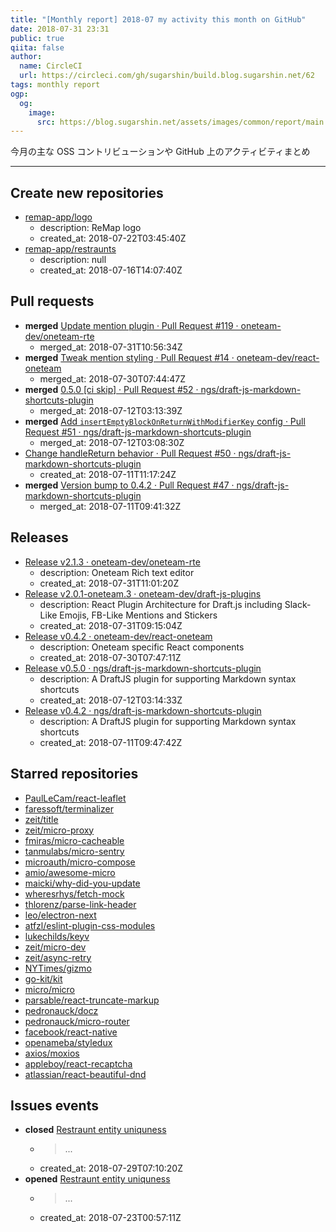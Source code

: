 ```yaml
---
title: "[Monthly report] 2018-07 my activity this month on GitHub"
date: 2018-07-31 23:31
public: true
qiita: false
author:
  name: CircleCI
  url: https://circleci.com/gh/sugarshin/build.blog.sugarshin.net/62
tags: monthly report
ogp:
  og:
    image:
      src: https://blog.sugarshin.net/assets/images/common/report/main.png
---
```


今月の主な OSS コントリビューションや GitHub 上のアクティビティまとめ

***

## Create new repositories

- [remap-app/logo](https://github.com/remap-app/logo)
  - description: ReMap logo
  - created_at: 2018-07-22T03:45:40Z
- [remap-app/restraunts](https://github.com/remap-app/restraunts)
  - description: null
  - created_at: 2018-07-16T14:07:40Z

## Pull requests

- **merged** [Update mention plugin · Pull Request #119 · oneteam-dev/oneteam-rte](https://github.com/oneteam-dev/oneteam-rte/pull/119)
  - merged_at: 2018-07-31T10:56:34Z
- **merged** [Tweak mention styling · Pull Request #14 · oneteam-dev/react-oneteam](https://github.com/oneteam-dev/react-oneteam/pull/14)
  - merged_at: 2018-07-30T07:44:47Z
- **merged** [0.5.0 [ci skip] · Pull Request #52 · ngs/draft-js-markdown-shortcuts-plugin](https://github.com/ngs/draft-js-markdown-shortcuts-plugin/pull/52)
  - merged_at: 2018-07-12T03:13:39Z
- **merged** [Add `insertEmptyBlockOnReturnWithModifierKey` config · Pull Request #51 · ngs/draft-js-markdown-shortcuts-plugin](https://github.com/ngs/draft-js-markdown-shortcuts-plugin/pull/51)
  - merged_at: 2018-07-12T03:08:30Z
- [Change handleReturn behavior · Pull Request #50 · ngs/draft-js-markdown-shortcuts-plugin](https://github.com/ngs/draft-js-markdown-shortcuts-plugin/pull/50)
  - created_at: 2018-07-11T11:17:24Z
- **merged** [Version bump to 0.4.2 · Pull Request #47 · ngs/draft-js-markdown-shortcuts-plugin](https://github.com/ngs/draft-js-markdown-shortcuts-plugin/pull/47)
  - merged_at: 2018-07-11T09:41:32Z

## Releases

- [Release v2.1.3 · oneteam-dev/oneteam-rte](https://github.com/oneteam-dev/oneteam-rte/releases/tag/v2.1.3)
  - description: Oneteam Rich text editor
  - created_at: 2018-07-31T11:01:20Z
- [Release v2.0.1-oneteam.3 · oneteam-dev/draft-js-plugins](https://github.com/oneteam-dev/draft-js-plugins/releases/tag/v2.0.1-oneteam.3)
  - description: React Plugin Architecture for Draft.js including Slack-Like Emojis, FB-Like Mentions and Stickers
  - created_at: 2018-07-31T09:15:04Z
- [Release v0.4.2 · oneteam-dev/react-oneteam](https://github.com/oneteam-dev/react-oneteam/releases/tag/v0.4.2)
  - description: Oneteam specific React components
  - created_at: 2018-07-30T07:47:11Z
- [Release v0.5.0 · ngs/draft-js-markdown-shortcuts-plugin](https://github.com/ngs/draft-js-markdown-shortcuts-plugin/releases/tag/v0.5.0)
  - description: A DraftJS plugin for supporting Markdown syntax shortcuts
  - created_at: 2018-07-12T03:14:33Z
- [Release v0.4.2 · ngs/draft-js-markdown-shortcuts-plugin](https://github.com/ngs/draft-js-markdown-shortcuts-plugin/releases/tag/v0.4.2)
  - description: A DraftJS plugin for supporting Markdown syntax shortcuts
  - created_at: 2018-07-11T09:47:42Z

## Starred repositories

- [PaulLeCam/react-leaflet](https://github.com/PaulLeCam/react-leaflet)
- [faressoft/terminalizer](https://github.com/faressoft/terminalizer)
- [zeit/title](https://github.com/zeit/title)
- [zeit/micro-proxy](https://github.com/zeit/micro-proxy)
- [fmiras/micro-cacheable](https://github.com/fmiras/micro-cacheable)
- [tanmulabs/micro-sentry](https://github.com/tanmulabs/micro-sentry)
- [microauth/micro-compose](https://github.com/microauth/micro-compose)
- [amio/awesome-micro](https://github.com/amio/awesome-micro)
- [maicki/why-did-you-update](https://github.com/maicki/why-did-you-update)
- [wheresrhys/fetch-mock](https://github.com/wheresrhys/fetch-mock)
- [thlorenz/parse-link-header](https://github.com/thlorenz/parse-link-header)
- [leo/electron-next](https://github.com/leo/electron-next)
- [atfzl/eslint-plugin-css-modules](https://github.com/atfzl/eslint-plugin-css-modules)
- [lukechilds/keyv](https://github.com/lukechilds/keyv)
- [zeit/micro-dev](https://github.com/zeit/micro-dev)
- [zeit/async-retry](https://github.com/zeit/async-retry)
- [NYTimes/gizmo](https://github.com/NYTimes/gizmo)
- [go-kit/kit](https://github.com/go-kit/kit)
- [micro/micro](https://github.com/micro/micro)
- [parsable/react-truncate-markup](https://github.com/parsable/react-truncate-markup)
- [pedronauck/docz](https://github.com/pedronauck/docz)
- [pedronauck/micro-router](https://github.com/pedronauck/micro-router)
- [facebook/react-native](https://github.com/facebook/react-native)
- [openameba/styledux](https://github.com/openameba/styledux)
- [axios/moxios](https://github.com/axios/moxios)
- [appleboy/react-recaptcha](https://github.com/appleboy/react-recaptcha)
- [atlassian/react-beautiful-dnd](https://github.com/atlassian/react-beautiful-dnd)

## Issues events

- **closed** [Restraunt entity uniquness](https://github.com/remap-app/restaurants/issues/1)
  - > ...
  - created_at: 2018-07-29T07:10:20Z
- **opened** [Restraunt entity uniquness](https://github.com/remap-app/restraunts/issues/1)
  - > ...
  - created_at: 2018-07-23T00:57:11Z
